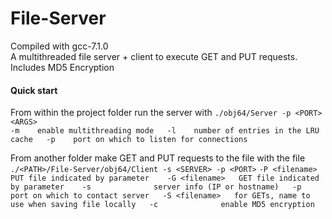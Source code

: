 # File-Server  
Compiled with gcc-7.1.0  
A multithreaded file server + client to execute GET and PUT requests. Includes MD5 Encryption  

#### Quick start  
From within the project folder run the server with `./obj64/Server -p <PORT> <ARGS>`   
`-m    enable multithreading mode  
-l    number of entries in the LRU cache  
-p    port on which to listen for connections  `
  
  
From another folder make GET and PUT requests to the file with the file `./<PATH>/File-Server/obj64/Client -s <SERVER> -p <PORT>` 
`-P <filename>   PUT file indicated by parameter   
-G <filename>   GET file indicated by parameter   
-s              server info (IP or hostname)  
-p              port on which to contact server  
-S <filename>   for GETs, name to use when saving file locally  
-c              enable MD5 encryption  `
